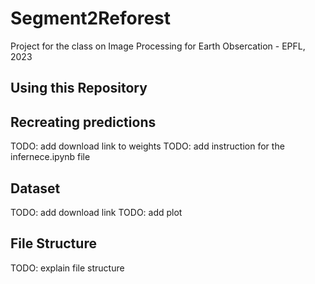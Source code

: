 # Segment2Reforest
Project for the class on Image Processing for Earth Obsercation - EPFL, 2023


## Using this Repository


## Recreating predictions

TODO: add download link to weights
TODO: add instruction for the infernece.ipynb file


## Dataset
TODO: add download link
TODO: add plot


## File Structure

TODO: explain file structure